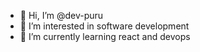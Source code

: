 - 👋 Hi, I’m @dev-puru
- 👀 I’m interested in software development
- 🌱 I’m currently learning react and devops
<!---
dev-puru/dev-puru is a ✨ special ✨ repository because its `README.md` (this file) appears on your GitHub profile.
You can click the Preview link to take a look at your changes.
--->
